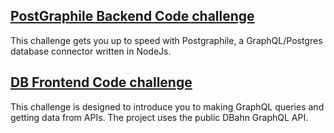 ## [PostGraphile Backend Code challenge](./PostgraphileChallenge.md)

This challenge gets you up to speed with Postgraphile, a GraphQL/Postgres database connector written in NodeJs.

## [DB Frontend Code challenge](./DBahnChallenge.md)

This challenge is designed to introduce you to making GraphQL queries and getting data from APIs. The project uses the public DBahn GraphQL API.

